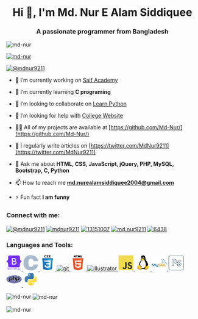 <h1 align="center">Hi 👋, I'm Md. Nur E Alam Siddiquee</h1>
<h3 align="center">A passionate programmer from Bangladesh</h3>

<p align="left"> <img src="https://komarev.com/ghpvc/?username=md-nur&label=Profile%20views&color=0e75b6&style=flat" alt="md-nur" /> </p>

<p align="left"> <a href="https://github.com/ryo-ma/github-profile-trophy"><img src="https://github-profile-trophy.vercel.app/?username=md-nur" alt="md-nur" /></a> </p>

<p align="left"> <a href="https://twitter.com/@mdnur9211" target="blank"><img src="https://img.shields.io/twitter/follow/@mdnur9211?logo=twitter&style=for-the-badge" alt="@mdnur9211" /></a> </p>

- 🔭 I’m currently working on [Saif Academy](http://saifacademy.rf.gd/)

- 🌱 I’m currently learning **C programing**

- 👯 I’m looking to collaborate on [Learn Python](https://github.com/Md-Nur/LearnPython)

- 🤝 I’m looking for help with [College Website](http://nuracademy.epizy.com/)

- 👨‍💻 All of my projects are available at [https://github.com/Md-Nur/](https://github.com/Md-Nur/)

- 📝 I regularly write articles on [https://twitter.com/MdNur9211](https://twitter.com/MdNur9211)

- 💬 Ask me about **HTML, CSS, JavaScript, jQuery, PHP, MySQL, Bootstrap, C, Python**

- 📫 How to reach me **md.nurealamsiddiquee2004@gmail.com**

- ⚡ Fun fact **I am funny**

<h3 align="left">Connect with me:</h3>
<p align="left">
<a href="https://twitter.com/@mdnur9211" target="blank"><img align="center" src="https://cdn.jsdelivr.net/npm/simple-icons@3.0.1/icons/twitter.svg" alt="@mdnur9211" height="30" width="40" /></a>
<a href="https://linkedin.com/in/mdnur9211" target="blank"><img align="center" src="https://cdn.jsdelivr.net/npm/simple-icons@3.0.1/icons/linkedin.svg" alt="mdnur9211" height="30" width="40" /></a>
<a href="https://stackoverflow.com/users/13151007" target="blank"><img align="center" src="https://cdn.jsdelivr.net/npm/simple-icons@3.0.1/icons/stackoverflow.svg" alt="13151007" height="30" width="40" /></a>
<a href="https://fb.com/md.nur9211" target="blank"><img align="center" src="https://cdn.jsdelivr.net/npm/simple-icons@3.0.1/icons/facebook.svg" alt="md.nur9211" height="30" width="40" /></a>
<a href="https://discord.gg/6438" target="blank"><img align="center" src="https://cdn.jsdelivr.net/npm/simple-icons@3.0.1/icons/discord.svg" alt="6438" height="30" width="40" /></a>
</p>

<h3 align="left">Languages and Tools:</h3>
<p align="left"> <a href="https://getbootstrap.com" target="_blank"> <img src="https://raw.githubusercontent.com/devicons/devicon/master/icons/bootstrap/bootstrap-plain-wordmark.svg" alt="bootstrap" width="40" height="40"/> </a> <a href="https://www.cprogramming.com/" target="_blank"> <img src="https://raw.githubusercontent.com/devicons/devicon/master/icons/c/c-original.svg" alt="c" width="40" height="40"/> </a> <a href="https://www.w3schools.com/css/" target="_blank"> <img src="https://raw.githubusercontent.com/devicons/devicon/master/icons/css3/css3-original-wordmark.svg" alt="css3" width="40" height="40"/> </a> <a href="https://git-scm.com/" target="_blank"> <img src="https://www.vectorlogo.zone/logos/git-scm/git-scm-icon.svg" alt="git" width="40" height="40"/> </a> <a href="https://www.w3.org/html/" target="_blank"> <img src="https://raw.githubusercontent.com/devicons/devicon/master/icons/html5/html5-original-wordmark.svg" alt="html5" width="40" height="40"/> </a> <a href="https://www.adobe.com/in/products/illustrator.html" target="_blank"> <img src="https://www.vectorlogo.zone/logos/adobe_illustrator/adobe_illustrator-icon.svg" alt="illustrator" width="40" height="40"/> </a> <a href="https://developer.mozilla.org/en-US/docs/Web/JavaScript" target="_blank"> <img src="https://raw.githubusercontent.com/devicons/devicon/master/icons/javascript/javascript-original.svg" alt="javascript" width="40" height="40"/> </a> <a href="https://www.linux.org/" target="_blank"> <img src="https://raw.githubusercontent.com/devicons/devicon/master/icons/linux/linux-original.svg" alt="linux" width="40" height="40"/> </a> <a href="https://www.mysql.com/" target="_blank"> <img src="https://raw.githubusercontent.com/devicons/devicon/master/icons/mysql/mysql-original-wordmark.svg" alt="mysql" width="40" height="40"/> </a> <a href="https://www.photoshop.com/en" target="_blank"> <img src="https://raw.githubusercontent.com/devicons/devicon/master/icons/photoshop/photoshop-line.svg" alt="photoshop" width="40" height="40"/> </a> <a href="https://www.php.net" target="_blank"> <img src="https://raw.githubusercontent.com/devicons/devicon/master/icons/php/php-original.svg" alt="php" width="40" height="40"/> </a> <a href="https://www.python.org" target="_blank"> <img src="https://raw.githubusercontent.com/devicons/devicon/master/icons/python/python-original.svg" alt="python" width="40" height="40"/> </a> </p>

<p><img align="left" src="https://github-readme-stats.vercel.app/api/top-langs?username=md-nur" alt="md-nur" /></p>

<p>&nbsp;<img align="center" src="https://github-readme-stats.vercel.app/api?username=md-nur&show_icons=true&locale=en" alt="md-nur" /></p>

<p><img align="center" src="https://github-readme-streak-stats.herokuapp.com/?user=md-nur&" alt="md-nur" /></p>

